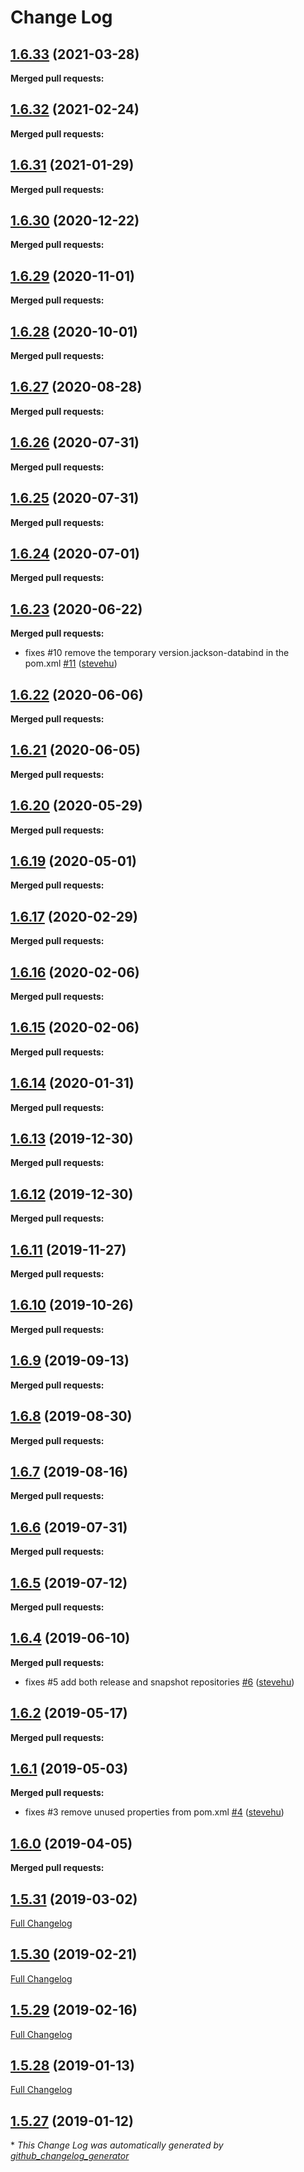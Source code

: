 # Change Log

## [1.6.33](https://github.com/networknt/light-tram-kafka/tree/1.6.33) (2021-03-28)


**Merged pull requests:**


## [1.6.32](https://github.com/networknt/light-tram-kafka/tree/1.6.32) (2021-02-24)


**Merged pull requests:**


## [1.6.31](https://github.com/networknt/light-tram-kafka/tree/1.6.31) (2021-01-29)


**Merged pull requests:**


## [1.6.30](https://github.com/networknt/light-tram-kafka/tree/1.6.30) (2020-12-22)


**Merged pull requests:**


## [1.6.29](https://github.com/networknt/light-tram-kafka/tree/1.6.29) (2020-11-01)


**Merged pull requests:**


## [1.6.28](https://github.com/networknt/light-tram-kafka/tree/1.6.28) (2020-10-01)


**Merged pull requests:**


## [1.6.27](https://github.com/networknt/light-tram-kafka/tree/1.6.27) (2020-08-28)


**Merged pull requests:**


## [1.6.26](https://github.com/networknt/light-tram-kafka/tree/1.6.26) (2020-07-31)


**Merged pull requests:**


## [1.6.25](https://github.com/networknt/light-tram-kafka/tree/1.6.25) (2020-07-31)


**Merged pull requests:**




## [1.6.24](https://github.com/networknt/light-tram-kafka/tree/1.6.24) (2020-07-01)


**Merged pull requests:**


## [1.6.23](https://github.com/networknt/light-tram-kafka/tree/1.6.23) (2020-06-22)


**Merged pull requests:**


- fixes \#10 remove the temporary version.jackson-databind in the pom.xml [\#11](https://github.com/networknt/light-tram-kafka/pull/11) ([stevehu](https://github.com/stevehu))
## [1.6.22](https://github.com/networknt/light-tram-kafka/tree/1.6.22) (2020-06-06)


**Merged pull requests:**


## [1.6.21](https://github.com/networknt/light-tram-kafka/tree/1.6.21) (2020-06-05)


**Merged pull requests:**


## [1.6.20](https://github.com/networknt/light-tram-kafka/tree/1.6.20) (2020-05-29)


**Merged pull requests:**




## [1.6.19](https://github.com/networknt/light-tram-kafka/tree/1.6.19) (2020-05-01)


**Merged pull requests:**


## [1.6.17](https://github.com/networknt/light-tram-kafka/tree/1.6.17) (2020-02-29)


**Merged pull requests:**




## [1.6.16](https://github.com/networknt/light-tram-kafka/tree/1.6.16) (2020-02-06)


**Merged pull requests:**


## [1.6.15](https://github.com/networknt/light-tram-kafka/tree/1.6.15) (2020-02-06)


**Merged pull requests:**




## [1.6.14](https://github.com/networknt/light-tram-kafka/tree/1.6.14) (2020-01-31)


**Merged pull requests:**


## [1.6.13](https://github.com/networknt/light-tram-kafka/tree/1.6.13) (2019-12-30)


**Merged pull requests:**




## [1.6.12](https://github.com/networknt/light-tram-kafka/tree/1.6.12) (2019-12-30)


**Merged pull requests:**




## [1.6.11](https://github.com/networknt/light-tram-kafka/tree/1.6.11) (2019-11-27)


**Merged pull requests:**


## [1.6.10](https://github.com/networknt/light-tram-kafka/tree/1.6.10) (2019-10-26)


**Merged pull requests:**


## [1.6.9](https://github.com/networknt/light-tram-kafka/tree/1.6.9) (2019-09-13)


**Merged pull requests:**




## [1.6.8](https://github.com/networknt/light-tram-kafka/tree/1.6.8) (2019-08-30)


**Merged pull requests:**




## [1.6.7](https://github.com/networknt/light-tram-kafka/tree/1.6.7) (2019-08-16)


**Merged pull requests:**




## [1.6.6](https://github.com/networknt/light-tram-kafka/tree/1.6.6) (2019-07-31)


**Merged pull requests:**




## [1.6.5](https://github.com/networknt/light-tram-kafka/tree/1.6.5) (2019-07-12)


**Merged pull requests:**


## [1.6.4](https://github.com/networknt/light-tram-kafka/tree/1.6.4) (2019-06-10)


**Merged pull requests:**


- fixes \#5 add both release and snapshot repositories [\#6](https://github.com/networknt/light-tram-kafka/pull/6) ([stevehu](https://github.com/stevehu))
## [1.6.2](https://github.com/networknt/light-tram-kafka/tree/1.6.2) (2019-05-17)


**Merged pull requests:**


## [1.6.1](https://github.com/networknt/light-tram-kafka/tree/1.6.1) (2019-05-03)


**Merged pull requests:**


- fixes \#3 remove unused properties from pom.xml [\#4](https://github.com/networknt/light-tram-kafka/pull/4) ([stevehu](https://github.com/stevehu))
## [1.6.0](https://github.com/networknt/light-tram-kafka/tree/1.6.0) (2019-04-05)


**Merged pull requests:**


## [1.5.31](https://github.com/networknt/light-tram-kafka/tree/1.5.31) (2019-03-02)
[Full Changelog](https://github.com/networknt/light-tram-kafka/compare/1.5.30...1.5.31)

## [1.5.30](https://github.com/networknt/light-tram-kafka/tree/1.5.30) (2019-02-21)
[Full Changelog](https://github.com/networknt/light-tram-kafka/compare/1.5.29...1.5.30)

## [1.5.29](https://github.com/networknt/light-tram-kafka/tree/1.5.29) (2019-02-16)
[Full Changelog](https://github.com/networknt/light-tram-kafka/compare/1.5.28...1.5.29)

## [1.5.28](https://github.com/networknt/light-tram-kafka/tree/1.5.28) (2019-01-13)
[Full Changelog](https://github.com/networknt/light-tram-kafka/compare/1.5.27...1.5.28)

## [1.5.27](https://github.com/networknt/light-tram-kafka/tree/1.5.27) (2019-01-12)


\* *This Change Log was automatically generated by [github_changelog_generator](https://github.com/skywinder/Github-Changelog-Generator)*
